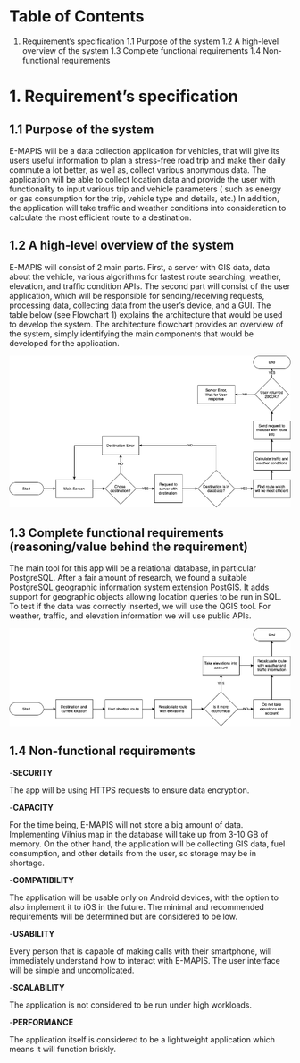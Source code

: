 
# Table of Contents
1. Requirement’s specification
    1.1 Purpose of the system
    1.2 A high-level overview of the system
    1.3 Complete functional requirements
    1.4 Non-functional requirements


# 1. Requirement’s specification

## 1.1 Purpose of the system

E-MAPIS will be a data collection application for vehicles, that will give its users useful information to plan a stress-free road trip and make their daily commute a lot better, as well as, collect various anonymous data. The application will be able to collect location data and provide the user with functionality to input various trip and vehicle parameters ( such as energy or gas consumption for the trip, vehicle type and details, etc.) In addition, the application will take traffic and weather conditions into consideration to calculate the most efficient route to a destination.

## 1.2 A high-level overview of the system

E-MAPIS will consist of 2 main parts. First, a server with GIS data, data about the vehicle, various algorithms for fastest route searching, weather, elevation, and traffic condition APIs. The second part will consist of the user application, which will be responsible for sending/receiving requests, processing data, collecting data from the user’s device, and a GUI.
The table below (see Flowchart 1) explains the architecture that would be used to develop the system. The architecture flowchart provides an overview of the system, simply identifying the main components that would be developed for the application.

![Flowchart 1. An example of a high-level](/assets/Flowchart1.png)


## 1.3 Complete functional requirements (reasoning/value behind the requirement)

The main tool for this app will be a relational database, in particular PostgreSQL. After a fair amount of research, we found a suitable PostgreSQL geographic information system extension PostGIS. It adds support for geographic objects allowing location queries to be run in SQL. To test if the data was correctly inserted, we will use the QGIS tool. For weather, traffic, and elevation information we will use public APIs.

![Flowchart 2. Effective route-finding algorithm](/assets/Flowchart2.png)


## 1.4 Non-functional requirements

-**SECURITY**

The app will be using HTTPS requests to ensure data encryption.

-**CAPACITY**

For the time being, E-MAPIS will not store a big amount of data. Implementing Vilnius map in the database will take up from 3-10 GB of memory. On the other hand, the application will be collecting GIS data, fuel consumption, and other details from the user, so storage may be in shortage.

-**COMPATIBILITY**

The application will be usable only on Android devices, with the option to also implement it to iOS in the future. The minimal and recommended requirements will be determined but are considered to be low.

-**USABILITY**

Every person that is capable of making calls with their smartphone, will immediately understand how to interact with E-MAPIS. The user interface will be simple and uncomplicated.

-**SCALABILITY**

The application is not considered to be run under high workloads.

-**PERFORMANCE**

The application itself is considered to be a lightweight application which means it will function briskly.